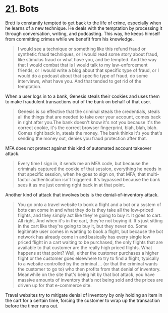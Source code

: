 # [21](https://s3.amazonaws.com/writecomments.com/transcripts/644148fb32e88f031c3c549b093a9012.csv). Bots

Brett is constantly tempted to get back to the life of crime, especially when he learns of a new technique. He deals with the temptation by processing it through conversation, writing, and podcasting. This way, he keeps himself from committing crimes while we benefit from his knowledge.

> I would see a technique or something like this refund fraud or synthetic fraud techniques, or I would read some story about fraud, like stimulus fraud or what have you, and be tempted. And the way that I would combat that is I would talk to my law-enforcement friends, or I would write a blog about that specific type of fraud, or I would do a podcast about that specific type of fraud, do some interviews, what have you. And that tended to get rid of the temptation.

When a user logs in to a bank, Genesis steals their cookies and uses them to make fraudulent transactions out of the bank on behalf of that user.

> Genesis is so effective that the criminal steals the credentials, steals all the things that are needed to take over your account, comes back in right after you.The bank doesn't know it's not you because it's the correct cookie, it's the correct browser fingerprint, blah, blah, blah. Comes right back in, steals the money. The bank thinks it's you that's sending the money out, denies you fraud protection after that.

MFA does not protect against this kind of automated account takeover attack.

> Every time I sign in, it sends me an MFA code, but because the criminals captured the cookie of that session, everything he needs in that specific session, when he goes to sign on, that MFA, that multi-factor authentication isn't triggered. It's bypassed because the bank sees it as me just coming right back in at that point.

Another kind of attack that involves bots is the denial-of-inventory attack.

> You go onto a travel website to book a flight and a bot or a system of bots can come in and what they do is they take all the low-priced flights, and they simply act like they're going to buy it. It goes to cart. All right. And when it's in the cart, they're not buying it. It's just sitting in the cart like they're going to buy it, but they never do. Some legitimate user comes in wanting to book a flight, but because the bot network has already come in and basically has every single low priced flight in a cart waiting to be purchased, the only flights that are available to that customer are the really high priced flights. What happens at that point? Well, either the customer purchases a higher flight or the customer goes elsewhere to try to find a flight, typically to a website controlled by the criminal ... (or that the criminal wants the customer to go to) who then profits from that denial of inventory. Meanwhile on the site that's being hit by that bot attack, you have massive amounts of inventory that's not being sold and the prices are driven up for that e-commerce site.

Travel websites try to mitigate denial of inventory by only holding an item in the cart for a certain time, forcing the customer to wrap up the transaction before the timer runs out.
